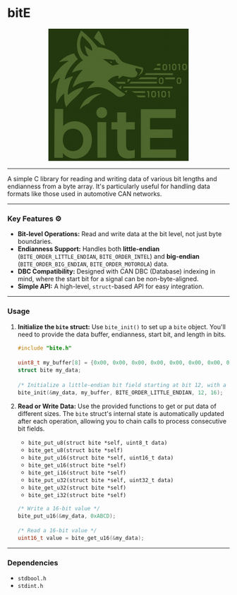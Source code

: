 # bitE

<p align="center">
  <img src="logo.jpg" height="300" alt="Your image description" />
</p>

-----

A simple C library for reading and writing data of various bit lengths and endianness from a byte array. It's particularly useful for handling data formats like those used in automotive CAN networks.

-----

### Key Features ⚙️

  * **Bit-level Operations:** Read and write data at the bit level, not just byte boundaries.
  * **Endianness Support:** Handles both **little-endian** (`BITE_ORDER_LITTLE_ENDIAN`, `BITE_ORDER_INTEL`) and **big-endian** (`BITE_ORDER_BIG_ENDIAN`, `BITE_ORDER_MOTOROLA`) data.
  * **DBC Compatibility:** Designed with CAN DBC (Database) indexing in mind, where the start bit for a signal can be non-byte-aligned.
  * **Simple API:** A high-level, `struct`-based API for easy integration.

-----

### Usage

1.  **Initialize the `bite` struct:**
    Use `bite_init()` to set up a `bite` object. You'll need to provide the data buffer, endianness, start bit, and length in bits.

    ```c
    #include "bite.h"

    uint8_t my_buffer[8] = {0x00, 0x00, 0x00, 0x00, 0x00, 0x00, 0x00, 0x00};
    struct bite my_data;

    /* Initialize a little-endian bit field starting at bit 12, with a length of 16 bits */
    bite_init(&my_data, my_buffer, BITE_ORDER_LITTLE_ENDIAN, 12, 16);
    ```

2.  **Read or Write Data:**
    Use the provided functions to get or put data of different sizes. The `bite` struct's internal state is automatically updated after each operation, allowing you to chain calls to process consecutive bit fields.

      * `bite_put_u8(struct bite *self, uint8_t data)`
      * `bite_get_u8(struct bite *self)`
      * `bite_put_u16(struct bite *self, uint16_t data)`
      * `bite_get_u16(struct bite *self)`
      * `bite_get_i16(struct bite *self)`
      * `bite_put_u32(struct bite *self, uint32_t data)`
      * `bite_get_u32(struct bite *self)`
      * `bite_get_i32(struct bite *self)`

    <!-- end list -->

    ```c
    /* Write a 16-bit value */
    bite_put_u16(&my_data, 0xABCD);

    /* Read a 16-bit value */
    uint16_t value = bite_get_u16(&my_data);
    ```

-----

### Dependencies

  * `stdbool.h`
  * `stdint.h`
